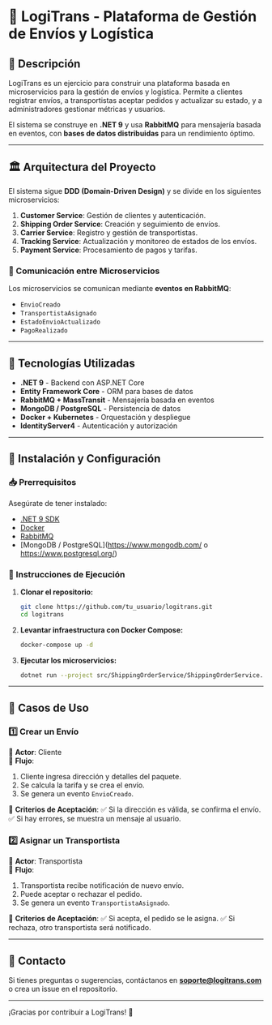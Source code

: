 # 🚛 LogiTrans - Plataforma de Gestión de Envíos y Logística

## 📌 Descripción
LogiTrans es un ejercicio para construir una plataforma basada en microservicios para la gestión de envíos y logística. Permite a clientes registrar envíos, a transportistas aceptar pedidos y actualizar su estado, y a administradores gestionar métricas y usuarios.

El sistema se construye en **.NET 9** y usa **RabbitMQ** para mensajería basada en eventos, con **bases de datos distribuidas** para un rendimiento óptimo.

---

## 🏛 Arquitectura del Proyecto
El sistema sigue **DDD (Domain-Driven Design)** y se divide en los siguientes microservicios:

1. **Customer Service**: Gestión de clientes y autenticación.
2. **Shipping Order Service**: Creación y seguimiento de envíos.
3. **Carrier Service**: Registro y gestión de transportistas.
4. **Tracking Service**: Actualización y monitoreo de estados de los envíos.
5. **Payment Service**: Procesamiento de pagos y tarifas.

### 📡 Comunicación entre Microservicios
Los microservicios se comunican mediante **eventos en RabbitMQ**:

- `EnvioCreado`
- `TransportistaAsignado`
- `EstadoEnvioActualizado`
- `PagoRealizado`

---

## 🚀 Tecnologías Utilizadas
- **.NET 9** - Backend con ASP.NET Core
- **Entity Framework Core** - ORM para bases de datos
- **RabbitMQ + MassTransit** - Mensajería basada en eventos
- **MongoDB / PostgreSQL** - Persistencia de datos
- **Docker + Kubernetes** - Orquestación y despliegue
- **IdentityServer4** - Autenticación y autorización

---

## 🔹 Instalación y Configuración
### 📥 Prerrequisitos
Asegúrate de tener instalado:
- [.NET 9 SDK](https://dotnet.microsoft.com/download)
- [Docker](https://www.docker.com/)
- [RabbitMQ](https://www.rabbitmq.com/download.html)
- [MongoDB / PostgreSQL](https://www.mongodb.com/ o https://www.postgresql.org/)

### 🚀 Instrucciones de Ejecución
1. **Clonar el repositorio:**
   ```bash
   git clone https://github.com/tu_usuario/logitrans.git
   cd logitrans
   ```
2. **Levantar infraestructura con Docker Compose:**
   ```bash
   docker-compose up -d
   ```
3. **Ejecutar los microservicios:**
   ```bash
   dotnet run --project src/ShippingOrderService/ShippingOrderService.csproj
   ```

---

## 📜 Casos de Uso
### **1️⃣ Crear un Envío**
📌 **Actor**: Cliente  
📌 **Flujo**:
1. Cliente ingresa dirección y detalles del paquete.
2. Se calcula la tarifa y se crea el envío.
3. Se genera un evento `EnvioCreado`.

📌 **Criterios de Aceptación**:
✅ Si la dirección es válida, se confirma el envío.
✅ Si hay errores, se muestra un mensaje al usuario.

### **2️⃣ Asignar un Transportista**
📌 **Actor**: Transportista  
📌 **Flujo**:
1. Transportista recibe notificación de nuevo envío.
2. Puede aceptar o rechazar el pedido.
3. Se genera un evento `TransportistaAsignado`.

📌 **Criterios de Aceptación**:
✅ Si acepta, el pedido se le asigna.
✅ Si rechaza, otro transportista será notificado.

---

## 📧 Contacto
Si tienes preguntas o sugerencias, contáctanos en **soporte@logitrans.com** o crea un issue en el repositorio.

---

¡Gracias por contribuir a LogiTrans! 🚀
